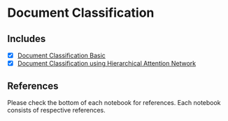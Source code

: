 # Document Classification

## Includes

- [x] [Document Classification Basic](https://github.com/arunism/NLP-Fundamentals/blob/master/04-Classification/01-Document-Classification/01-Document-Classification-Basic.ipynb)
- [x] [Document Classification using Hierarchical Attention Network](https://github.com/arunism/NLP-Fundamentals/blob/master/04-Classification/01-Document-Classification/02-Document-Classification-HAN.ipynb)

## References

Please check the bottom of each notebook for references. Each notebook consists of respective references.
